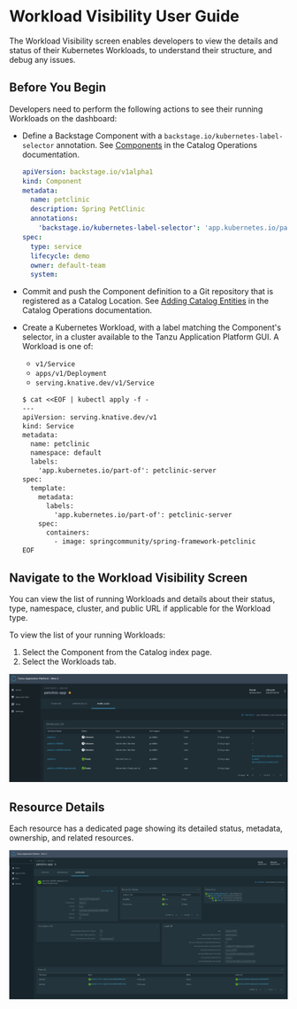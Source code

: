 # Workload Visibility User Guide

The Workload Visibility screen enables developers to view the details and status of their Kubernetes
Workloads, to understand their structure, and debug any issues.

## Before You Begin

Developers need to perform the following actions to see their running Workloads on the dashboard:

* Define a Backstage Component with a `backstage.io/kubernetes-label-selector` annotation. See
  [Components](../catalog/catalog-operations.md#components) in the Catalog Operations documentation.
  ```yaml
  apiVersion: backstage.io/v1alpha1
  kind: Component
  metadata:
    name: petclinic
    description: Spring PetClinic
    annotations:
      'backstage.io/kubernetes-label-selector': 'app.kubernetes.io/part-of=petclinic-server'
  spec:
    type: service
    lifecycle: demo
    owner: default-team
    system:
  ```

* Commit and push the Component definition to a Git repository that is registered as a Catalog Location. See [Adding
  Catalog Entities](../catalog/catalog-operations.md#adding-catalog-entities) in the Catalog Operations documentation.
* Create a Kubernetes Workload, with a label matching the Component's selector, in a cluster available to the Tanzu Application Platform
  GUI. A Workload is one of:
  * `v1/Service`
  * `apps/v1/Deployment`
  * `serving.knative.dev/v1/Service`

  ```shell
  $ cat <<EOF | kubectl apply -f -
  ---
  apiVersion: serving.knative.dev/v1
  kind: Service
  metadata:
    name: petclinic
    namespace: default
    labels:
      'app.kubernetes.io/part-of': petclinic-server
  spec:
    template:
      metadata:
        labels:
          'app.kubernetes.io/part-of': petclinic-server
      spec:
        containers:
          - image: springcommunity/spring-framework-petclinic
  EOF
  ```

## Navigate to the Workload Visibility Screen

You can view the list of running Workloads and details about their status, type, namespace, cluster, and public URL if applicable for the Workload type.

To view the list of your running Workloads:

1. Select the Component from the Catalog index page.
1. Select the Workloads tab.

![Workload index table](./images/workload-visibility-workloads.png)

## Resource Details

Each resource has a dedicated page showing its detailed status, metadata, ownership, and related resources.

![Resource detail page](./images/workload-visibility-resource-detail.png)